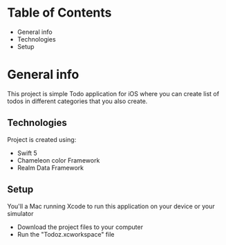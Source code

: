 # Table of Contents
* General info
* Technologies
* Setup

# General info
This project is simple Todo application for iOS where you can create list of todos in different categories that you also create. 
	
## Technologies
Project is created using:
- Swift 5
- Chameleon color Framework
- Realm Data Framework
	
## Setup
You'll a Mac running Xcode to run this application on your device or your simulator
* Download the project files to your computer
* Run the "Todoz.xcworkspace" file

